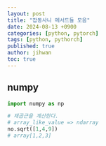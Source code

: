 ```yaml
---
layout: post
title: "잡동사니 메서드들 모음"
date: 2024-08-13 +0900
categories: [python, pytorch]
tags: [python, pythorch]
published: true
author: jihwan
toc: true
---
```


## numpy

```python
import numpy as np

# 제곱근을 계산한다. 
# array_like_value => ndarray
no.sqrt([1,4,9])
# array[1,2,3]


```
